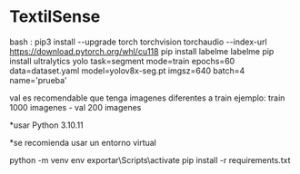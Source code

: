 # TextilSense
bash :
pip3 install --upgrade torch torchvision torchaudio --index-url https://download.pytorch.org/whl/cu118
pip install labelme
labelme 
pip install ultralytics
yolo task=segment mode=train epochs=60 data=dataset.yaml model=yolov8x-seg.pt imgsz=640 batch=4 name='prueba'

val es recomendable que tenga imagenes diferentes a train
ejemplo: train 1000 imagenes - val 200 imagenes

*usar Python 3.10.11

*se recomienda usar un entorno virtual

python -m venv env
exportar\Scripts\activate
pip install -r requirements.txt

